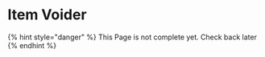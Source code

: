 # Item Voider

{% hint style="danger" %}
This Page is not complete yet. Check back later
{% endhint %}

